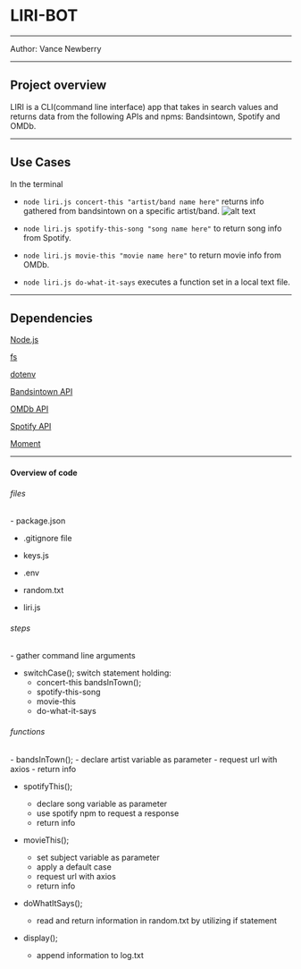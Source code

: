 <h1>LIRI-BOT</h1>


<hr>

Author: Vance Newberry






<hr>

<h2> Project overview</h2>
LIRI is a CLI(command line interface) app that takes in search values and returns data from the following APIs and npms: Bandsintown, Spotify and OMDb.
<hr>

<h2> Use Cases </h2>

In the terminal 

- ```node liri.js concert-this "artist/band name here"``` returns info gathered from bandsintown on a specific artist/band. 
![alt text]("https://github.com/vnewberry/Liri-Bot/blob/master/gifs/concert-this.gif" "Liri-Bot")
- ```node liri.js spotify-this-song "song name here"``` to return song info from Spotify.
  
- ```node liri.js movie-this "movie name here"``` to return movie info from OMDb. 
  
- ```node liri.js do-what-it-says``` executes a function set in a local text file.

<hr>

<h2>Dependencies</h2>

[Node.js](https://nodejs.org/en/)

[fs](https://www.npmjs.com/package/fs)

[dotenv](https://www.npmjs.com/package/dotenv)

[Bandsintown API](http://www.artists.bandsintown.com/bandsintown-api)

[OMDb API](http://www.omdbapi.com/)

[Spotify API](https://developer.spotify.com/documentation/web-api/)

[Moment](https://www.npmjs.com/package/moment)

<hr></hr>

<h4>Overview of code</h4>
<h6>files</h6>
-  package.json  

- .gitignore file

- keys.js
- .env

-  random.txt 

-  liri.js 


<h6>steps</h6>
- gather command line arguments

- switchCase(); switch statement holding:
  - concert-this
      bandsInTown();
  - spotify-this-song
  - movie-this
  - do-what-it-says
  
<h6>functions</h6>
- bandsInTown();
  - declare artist variable as parameter
  - request url with axios
  - return info 
  

- spotifyThis();
  - declare song variable as parameter
  - use spotify npm to request a response
  - return info 

- movieThis();
  - set subject variable as parameter
  - apply a default case
  - request url with axios
  - return info

- doWhatItSays();
  - read and return information in random.txt by utilizing if statement

- display();
  - append information to log.txt


